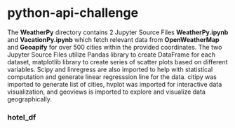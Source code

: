 # python-api-challenge

The **WeatherPy** directory contains 2 Jupyter Source Files **WeatherPy.ipynb** and **VacationPy.ipynb** which fetch relevant data from **OpenWeatherMap** and **Geoapify** for over 500 cities within the provided coordinates. The two Jupyter Source Files utilize Pandas library to create DataFrame for each dataset, matplotlib library to create series of scatter plots based on different variables. Scipy and linregress are also imported to help with statistical computation and generate linear regresssion line for the data. citipy was imported to generate list of cities, hvplot was imported for interactive data visualization, and geoviews is imported to explore and visualize data geographically.

### hotel_df
